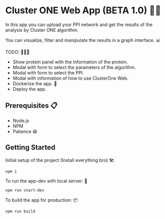# Cluster ONE Web App (BETA 1.0) 🧬🧬

In this app you can upload your PPI network and get the results of the analysis by Cluster ONE algorithm.

You can visualize, filter and manipulate the results in a graph interface. 📊

TODO: 👨🏼‍🎓

- Show protein panel with the information of the protein.
- Modal with form to select the parameters of the algorithm.
- Modal with form to select the PPI.
- Modal with information of how to use ClusterOne Web.
- Dockerize the app. 🐳
- Deploy the app.

## Prerequisites 📋

- Node.js
- NPM
- Patience 😅

## Getting Started

Initial setup of the project (Install everything bro) 🛠️:

```
npm i
```

To run the app-dev with local server: 🚀

```
npm run start-dev
```

To build the app for production: 📦

```
npm run build
```
